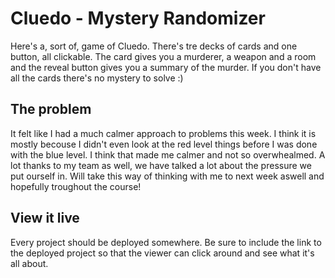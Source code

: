 # Cluedo - Mystery Randomizer

Here's a, sort of, game of Cluedo. There's tre decks of cards and one button, all clickable. The card gives you a murderer, a weapon and a room and the reveal button gives you a summary of the murder. If you don't have all the cards there's no mystery to solve :) 

## The problem

It felt like I had a much calmer approach to problems this week. I think it is mostly becouse I didn't even look at the red level things before I was done with the blue level. I think that made me calmer and not so overwhealmed. A lot thanks to my team as well, we have talked a lot about the pressure we put ourself in. 
Will take this way of thinking with me to next week aswell and hopefully troughout the course!

## View it live

Every project should be deployed somewhere. Be sure to include the link to the deployed project so that the viewer can click around and see what it's all about.
